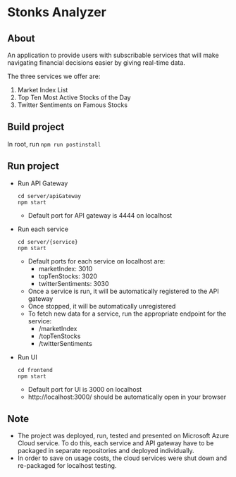 # Stonks Analyzer

## About
An application to provide users with subscribable services that will make navigating financial decisions easier by giving real-time data.

The three services we offer are:
1. Market Index List
2. Top Ten Most Active Stocks of the Day
3. Twitter Sentiments on Famous Stocks



## Build project

In root, run
    ```
    npm run postinstall
    ```


## Run project

* Run API Gateway
    ```
    cd server/apiGateway
    npm start
    ```
    * Default port for API gateway is 4444 on localhost

* Run each service
    ```
    cd server/{service}
    npm start
    ```
    * Default ports for each service on localhost are: 
        * marketIndex: 3010
        * topTenStocks: 3020
        * twitterSentiments: 3030
    * Once a service is run, it will be automatically registered to the API gateway
    * Once stopped, it will be automatically unregistered
    * To fetch new data for a service, run the appropriate endpoint for the service:
        * /marketIndex
        * /topTenStocks
        * /twitterSentiments


* Run UI
    ```
    cd frontend
    npm start
    ```
    * Default port for UI is 3000 on localhost
    * http://localhost:3000/ should be automatically open in your browser



## Note

* The project was deployed, run, tested and presented on Microsoft Azure Cloud service. To do this, each service and API gateway have to be packaged in separate repositories and deployed individually. 
* In order to save on usage costs, the cloud services were shut down and re-packaged for localhost testing.
